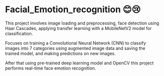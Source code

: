 # Facial_Emotion_recognition 😊😢

This project involves image loading and preprocessing, face detection using Haar Cascades, applying transfer learning with a MobileNetV2 model for classification. 

Focuses on training a Convolutional Neural Network (CNN) to classify images into 7 categories using augmented image data and saving the trained model, and making predictions on new images.

After that using pre-trained deep learning model and OpenCV this project performs real-time face emotion recognition.
